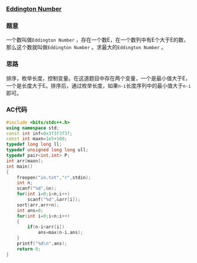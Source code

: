 ### [Eddington Number](https://pintia.cn/problem-sets/994805342720868352/problems/994805354762715136)

### 题意

一个数叫做`Eddington Number` ，存在一个数E，在一个数列中有E个大于E的数，那么这个数就叫做`Eddington Number` 。求最大的`Eddington Number` 。

### 思路

排序，枚举长度，控制变量。在这道题目中存在两个变量，一个是最小值大于E，一个是长度大于E。排序后，通过枚举长度，如果`n-i`长度序列中的最小值大于`n-i`即可。

### AC代码

```cpp
#include <bits/stdc++.h>
using namespace std;
const int inf=0x3f3f3f3f;
const int maxn=1e5+100;
typedef long long ll;
typedef unsigned long long ull;
typedef pair<int,int> P;
int arr[maxn];
int main()
{
    freopen("in.txt","r",stdin);
    int n;
    scanf("%d",&n);
    for(int i=0;i<n;i++)
        scanf("%d",&arr[i]);
    sort(arr,arr+n);
    int ans=0;
    for(int i=0;i<n;i++)
    {
        if(n-i<arr[i])
            ans=max(n-i,ans);
    }
    printf("%d\n",ans);
    return 0;
}
```

